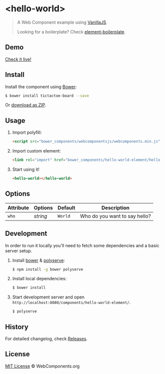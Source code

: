 # &lt;hello-world&gt;

> A Web Component example using [VanillaJS](http://vanilla-js.com/).
>
> Looking for a boilerplate? Check [element-boilerplate](https://github.com/webcomponents/element-boilerplate).

## Demo

[Check it live!](http://webcomponents.github.io/hello-world-element)

## Install

Install the component using [Bower](http://bower.io/):

```sh
$ bower install tictactoe-board --save
```

Or [download as ZIP](https://github.com/webcomponents/hello-world-element/archive/master.zip).

## Usage

1. Import polyfill:

    ```html
    <script src="bower_components/webcomponentsjs/webcomponents.min.js"></script>
    ```

2. Import custom element:

    ```html
    <link rel="import" href="bower_components/hello-world-element/hello-world.html">
    ```

3. Start using it!

    ```html
    <hello-world></hello-world>
    ```

## Options

Attribute  | Options                   | Default             | Description
---        | ---                       | ---                 | ---
`who`      | *string*                  | `World`             | Who do you want to say hello?

## Development

In order to run it locally you'll need to fetch some dependencies and a basic server setup.

1. Install [bower](http://bower.io/) & [polyserve](https://npmjs.com/polyserve):

    ```sh
    $ npm install -g bower polyserve
    ```

2. Install local dependencies:

    ```sh
    $ bower install
    ```

3. Start development server and open `http://localhost:8080/components/hello-world-element/`.

    ```sh
    $ polyserve
    ```

## History

For detailed changelog, check [Releases](https://github.com/webcomponents/hello-world-element/releases).

## License

[MIT License](http://webcomponentsorg.mit-license.org/) © WebComponents.org
